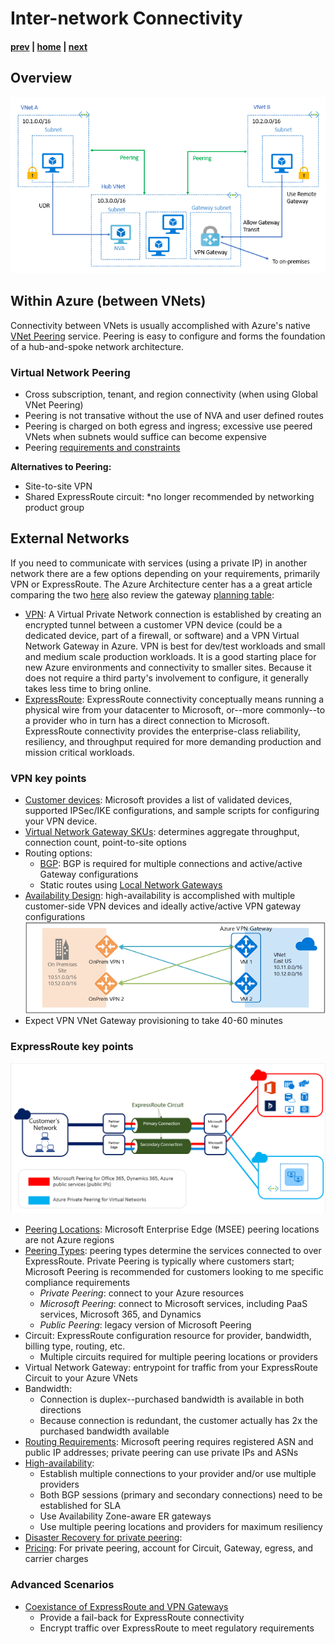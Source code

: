 # Inter-network Connectivity

#### [prev](./concepts.md) | [home](./readme.md)  | [next](./topology-advanced.md)

## Overview
![VNet Reference](png/local-or-remote-gateway-in-peered-virtual-network.png)

## Within Azure (between VNets)

Connectivity between VNets is usually accomplished with Azure's native [VNet Peering](https://docs.microsoft.com/azure/virtual-network/virtual-network-peering-overview) service. Peering is easy to configure and forms the foundation of a hub-and-spoke network architecture.  

### Virtual Network Peering

* Cross subscription, tenant, and region connectivity (when using Global VNet Peering)
* Peering is not transative without the use of NVA and user defined routes
* Peering is charged on both egress and ingress; excessive use peered VNets when subnets would suffice can become expensive
* Peering [requirements and constraints](https://docs.microsoft.com/azure/virtual-network/virtual-network-manage-peering#requirements-and-constraints) 

**Alternatives to Peering:**

* Site-to-site VPN
* Shared ExpressRoute circuit: *no longer recommended by networking product group

## External Networks

If you need to communicate with services (using a private IP) in another network there are a few options depending on your requirements, primarily VPN or ExpressRoute. The Azure Architecture center has a a great article comparing the two [here](https://docs.microsoft.com/azure/architecture/reference-architectures/hybrid-networking/) also review the gateway [planning table](https://docs.microsoft.com/azure/vpn-gateway/vpn-gateway-about-vpngateways#planningtable):

* [VPN](https://docs.microsoft.com/azure/vpn-gateway/vpn-gateway-about-vpngateways): A Virtual Private Network connection is established by creating an encrypted tunnel between a customer VPN device (could be a dedicated device, part of a firewall, or software) and a VPN Virtual Network Gateway in Azure. VPN is best for dev/test workloads and small and medium scale production workloads. It is a good starting place for new Azure environments and connectivity to smaller sites. Because it does not require a third party's involvement to configure, it generally takes less time to bring online.
* [ExpressRoute](https://docs.microsoft.com/azure/expressroute/expressroute-introduction): ExpressRoute connectivity conceptually means running a physical wire from your datacenter to Microsoft, or--more commonly--to a provider who in turn has a direct connection to Microsoft. ExpressRoute connectivity provides the enterprise-class reliability, resiliency, and throughput required for more demanding production and mission critical workloads.

### VPN key points

* [Customer devices](https://docs.microsoft.com/azure/vpn-gateway/vpn-gateway-about-vpn-devices): Microsoft provides a list of validated devices, supported IPSec/IKE configurations, and sample scripts for configuring your VPN device.
* [Virtual Network Gateway SKUs](https://docs.microsoft.com/azure/vpn-gateway/vpn-gateway-about-vpngateways#gwsku): determines aggregate throughput, connection count, point-to-site options
* Routing options:
  * [BGP](https://docs.microsoft.com/azure/vpn-gateway/vpn-gateway-bgp-overview): BGP is required for multiple connections and active/active Gateway configurations
  * Static routes using [Local Network Gateways](https://docs.microsoft.com/azure/vpn-gateway/vpn-gateway-about-vpn-gateway-settings#lng)
* [Availability Design](https://docs.microsoft.com/azure/vpn-gateway/vpn-gateway-highlyavailable): high-availability is accomplished with multiple customer-side VPN devices and ideally active/active VPN gateway configurations
  ![VPN dual-redundancy diagram](./png/vpn-dual-redundancy.png)
* Expect VPN VNet Gateway provisioning to take 40-60 minutes

### ExpressRoute key points

![Basic ExpressRoute diagram](./png/exr-reco.png)

* [Peering Locations](https://docs.microsoft.com/azure/expressroute/expressroute-locations-providers): Microsoft Enterprise Edge (MSEE) peering locations are not Azure regions
* [Peering Types](https://docs.microsoft.com/azure/expressroute/expressroute-circuit-peerings): peering types determine the services connected to over ExpressRoute. Private Peering is typically where customers start; Microsoft Peering is recommended for customers looking to me specific compliance requirements  
  * *Private Peering*: connect to your Azure resources
  * *Microsoft Peering*: connect to Microsoft services, including PaaS services, Microsoft 365, and Dynamics
  * *Public Peering*: legacy version of Microsoft Peering
* Circuit: ExpressRoute configuration resource for provider, bandwidth, billing type, routing, etc.
  * Multiple circuits required for multiple peering locations or providers
* Virtual Network Gateway: entrypoint for traffic from your ExpressRoute Circuit to your Azure VNets 
* Bandwidth:
  * Connection is duplex--purchased bandwidth is available in both directions
  * Because connection is redundant, the customer actually has 2x the purchased bandwidth available  
* [Routing Requirements](https://docs.microsoft.com/azure/expressroute/expressroute-routing): Microsoft peering requires registered ASN and public IP addresses; private peering can use private IPs and ASNs
* [High-availability](https://docs.microsoft.com/azure/expressroute/designing-for-high-availability-with-expressroute):
  * Establish multiple connections to your provider and/or use multiple providers
  * Both BGP sessions (primary and secondary connections) need to be established for SLA
  * Use Availability Zone-aware ER gateways
  * Use multiple peering locations and providers for maximum resiliency
* [Disaster Recovery for private peering](https://docs.microsoft.com/azure/expressroute/designing-for-disaster-recovery-with-expressroute-privatepeering):
* [Pricing](https://azure.microsoft.com/pricing/details/expressroute/): For private peering, account for Circuit, Gateway, egress, and carrier charges

### Advanced Scenarios

* [Coexistance of ExpressRoute and VPN Gateways](https://docs.microsoft.com/azure/expressroute/expressroute-howto-coexist-resource-manager)
  * Provide a fail-back for ExpressRoute connectivity
  * Encrypt traffic over ExpressRoute to meet regulatory requirements